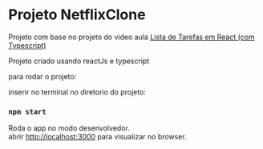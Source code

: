# Projeto NetflixClone

Projeto com base no projeto do video aula [Lista de Tarefas em React (com Typescript)](https://www.youtube.com/watch?v=95sAtAareR8&t=3800s)

Projeto criado usando reactJs e typescript

para rodar o projeto:

inserir no terminal no diretorio do projeto:
### `npm start`

Roda o app no modo desenvolvedor.\
abrir [http://localhost:3000](http://localhost:3000) para visualizar no browser.
